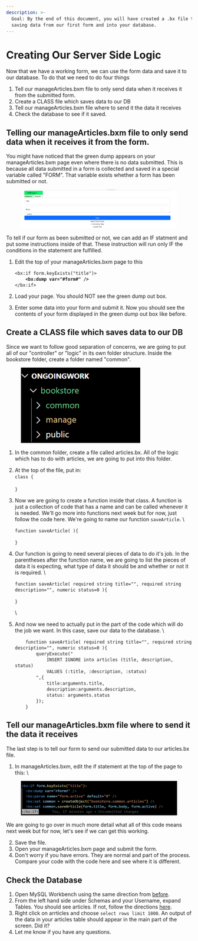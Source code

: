 ```yaml
---
description: >-
  Goal: By the end of this document, you will have created a .bx file to handle
  saving data from our first form and into your database.
---
```


# Creating Our Server Side Logic

Now that we have a working form, we can use the form data and save it to our database. To do that we need to do four things

1. Tell our manageArticles.bxm file to only send data when it receives it from the submitted form.
2. Create a CLASS file which saves data to our DB
3. Tell our manageArticles.bxm file where to send it the data it receives
4. Check the database to see if it saved.

## Telling our manageArticles.bxm file to only send data when it receives it from the form.&#x20;

You might have noticed that the green dump appears on your manageArticles.bxm page even where there is no data submitted. This is because all data submitted in a form is collected and saved in a special variable called "FORM". That variable exists whether a form has been submitted or not.&#x20;

<figure><img src="../../.gitbook/assets/image (2).png" alt=""><figcaption></figcaption></figure>

To tell if our form as been submitted or not, we can add an IF statment and put some instructions inside of that. These instruction will run only IF the conditions in the statement are fulfilled.&#x20;

1.  Edit the top of your manageArticles.bxm page to this

    <pre><code>&#x3C;bx:if form.keyExists("title")>
    <strong>    &#x3C;bx:dump var="#form#" />
    </strong>&#x3C;/bx:if>
    </code></pre>
2. Load your page.  You should NOT see the green dump out box.&#x20;
3. Enter some data into your form and submit it. Now you should see the contents of your form displayed in the green dump out box like before.

## Create a CLASS file which saves data to our DB

Since we want to follow good separation of concerns, we are going to put all of our "controller" or "logic" in its own folder structure. Inside the bookstore folder, create a folder named "common".

<figure><img src="../../.gitbook/assets/image (3).png" alt=""><figcaption></figcaption></figure>

1. In the common folder, create a file called articles.bx. All of the logic which has to do with articles, we are going to put into this folder.&#x20;
2. At the top of the file, put in: \
   `class {`\
   \
   `}`
3.  Now we are going to create a function inside that class. A function is just a collection of code that has a name and can be called whenever it is needed. We'll go more into functions next week but for now, just follow the code here. We're going to name our function `saveArticle`. \


    ```boxlang
    function saveArticle( ){
       
    }
    ```
4.  Our function is going to need several pieces of data to do it's job. In the parentheses after the function name, we are going to list the pieces of data it is expecting, what type of data it should be and whether or not it is required. \


    ```boxlang
    function saveArticle( required string title="", required string description="", numeric status=0 ){

    }
    ```

    \

5.  And now we need to actually put in the part of the code which will do the job we want. In this case, save our data to the database. \


    ```boxlang
        function saveArticle( required string title="", required string description="", numeric status=0 ){
            queryExecute("
                INSERT IGNORE into articles (title, description, status) 
                VALUES (:title, :description, :status)
            ",{
                title:arguments.title,
                description:arguments.description,
                status: arguments.status
            });
        }
    ```

## Tell our manageArticles.bxm file where to send it the data it receives

The last step is to tell our form to send our submitted data to our articles.bx file.&#x20;

1. In manageArticles.bxm, edit the if statement at the top of the page to this: \


<figure><img src="../../.gitbook/assets/image.png" alt=""><figcaption></figcaption></figure>

We are going to go over in much more detail what all of this code means next week but for now, let's see if we can get this working.&#x20;

2. Save the file.
3. Open your manageArticles.bxm page and submit the form.&#x20;
4. Don't worry if you have errors. They are normal and part of the process. Compare your code with the code here and see where it is different.&#x20;

## Check the Database

1. Open MySQL Workbench using the same direction from [before](../database-tools-and-your-first-db/connecting-to-your-mysql-database.md).&#x20;
2. From the left hand side under Schemas and your Username, expand Tables. You should see articles. If not, follow the directions [here](../database-tools-and-your-first-db/creating-your-first-table.md).&#x20;
3. Right click on arrticles and choose `select rows limit 1000`. An output of the data in your articles table should appear in the main part of the screen. Did it?
4. Let me know if you have any questions.&#x20;
